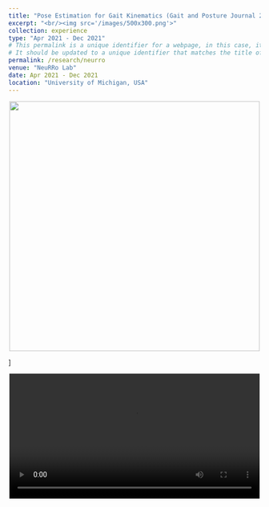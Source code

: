 ```yaml
---
title: "Pose Estimation for Gait Kinematics (Gait and Posture Journal 2022)"
excerpt: "<br/><img src='/images/500x300.png'>"
collection: experience
type: "Apr 2021 - Dec 2021"
# This permalink is a unique identifier for a webpage, in this case, it seems to be incorrectly set to '/research/quantum-annealing' 
# It should be updated to a unique identifier that matches the title of this experience, e.g., '/research/sim2real-transfer'
permalink: /research/neurro
venue: "NeuRRo Lab"
date: Apr 2021 - Dec 2021
location: "University of Michigan, USA"
---
```


<div style="text-align: center;">
  <img src="{{ base_path }}/images/exp_4_0.jpg" width="500">
</div>

]<div style="text-align: center;">
  <video controls width="500">
    <source src="/images/exp_4_1.mp4" type="video/mp4">
  </video>
</div>